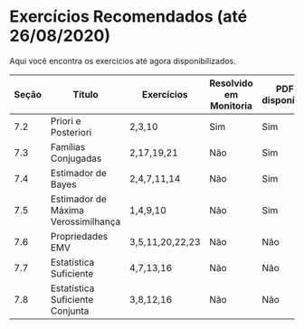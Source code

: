 # Exercícios Recomendados (até 26/08/2020)

Aqui você encontra os exercícios até agora disponibilizados. 

|Seção|Título|Exercícios|Resolvido em Monitoria|PDF disponível|
|-----|------|----------|----------------------|--------------|
|7.2|Priori e Posteriori|2,3,10|Sim|Sim|
|7.3|Famílias Conjugadas|2,17,19,21|Não|Sim|
|7.4|Estimador de Bayes|2,4,7,11,14|Não|Sim|
|7.5|Estimador de Máxima Verossimilhança|1,4,9,10|Não|Sim|
|7.6|Propriedades EMV|3,5,11,20,22,23|Não|Não|
|7.7|Estatística Suficiente|4,7,13,16|Não|Não|
|7.8|Estatística Suficiente Conjunta|3,8,12,16|Não|Não|
